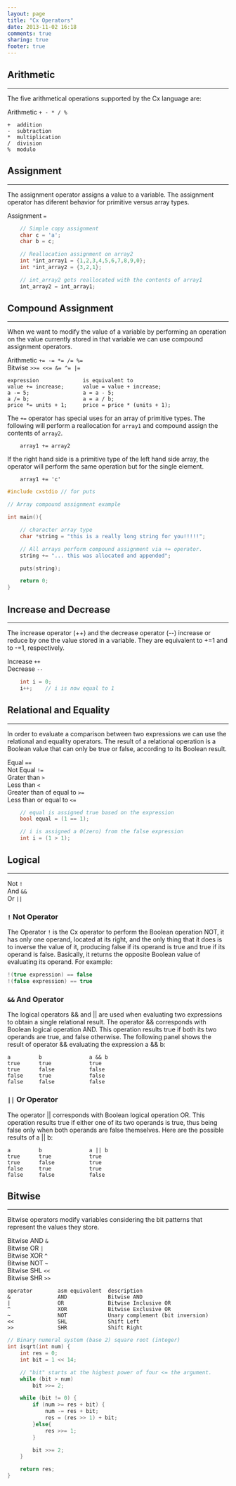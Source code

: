 ```yaml
---
layout: page
title: "Cx Operators"
date: 2013-11-02 16:18
comments: true
sharing: true
footer: true
---
```

## Arithmetic
--------------------------------------
The five arithmetical operations supported by the Cx language are:<br>

Arithmetic `+ - * / %`

	+  addition
	-  subtraction
 	*  multiplication
	/  division
	%  modulo

## Assignment
--------------------------------------
The assignment operator assigns a value to a variable. The assignment operator
has diferent behavior for primitive versus array types.

Assignment `=`

``` cpp
	// Simple copy assignment
	char c = 'a';
	char b = c;

	// Reallocation assignment on array2
	int *int_array1 = {1,2,3,4,5,6,7,8,9,0};
	int *int_array2 = {3,2,1};

	// int_array2 gets reallocated with the contents of array1
	int_array2 = int_array1;
```

## Compound Assignment
--------------------------------------
When we want to modify the value of a variable by performing an operation on the
value currently stored in that variable we can use compound assignment
operators.<br>

Arithmetic 	`+= -= *= /= %=`<br>
Bitwise 	`>>= <<= &= ^= |=`

	expression              is equivalent to
	value += increase;      value = value + increase;
	a -= 5;                 a = a - 5;
	a /= b;                 a = a / b;
 	price *= units + 1;     price = price * (units + 1);

The `+=` operator has special uses for an array of primitive types. The following will perform
a reallocation for `array1` and compound assign the contents of `array2`.

        array1 += array2

If the right hand side is a primitive type of the left hand side array, the operator
will perform the same operation but for the single element.

        array1 += 'c'

``` cpp Compound Assignment Example
#include cxstdio // for puts

// Array compound assignment example

int main(){

	// character array type
	char *string = "this is a really long string for you!!!!!";

	// All arrays perform compound assignment via += operator.
	string += "... this was allocated and appended";

	puts(string);

	return 0;
}

```

## Increase and Decrease
--------------------------------------
The increase operator (++) and the decrease operator (--) increase or
reduce by one the value stored in a variable. They are equivalent
to +=1 and to -=1, respectively.<br>

Increase `++`<br>
Decrease `--`

``` cpp
	int i = 0;
	i++;	// i is now equal to 1
```

## Relational and Equality
--------------------------------------
In order to evaluate a comparison between two expressions we can use the
relational and equality operators. The result of a relational operation is a
Boolean value that can only be true or false, according to its Boolean result.<br>

Equal `==`<br>
Not Equal `!=`<br>
Grater than `>`<br>
Less than `<`<br>
Greater than of equal to `>=`<br>
Less than or equal to `<=`<br>

``` cpp
	// equal is assigned true based on the expression
	bool equal = (1 == 1);

	// i is assigned a 0(zero) from the false expression
	int i = (1 > 1);
```

## Logical
--------------------------------------

Not `!`<br>
And `&&`<br>
Or `||`

### `!` Not Operator
The Operator `!` is the Cx operator to perform the Boolean operation NOT, it has only one operand, located at its right, and the only thing that it does is to inverse the value of it, producing false if its operand is true and true if its operand is false. Basically, it returns the opposite Boolean value of evaluating its operand. For example:

``` cpp
!(true expression) == false
!(false expression) == true
```

### `&&` And Operator
The logical operators && and || are used when evaluating two expressions to obtain a single relational result. The operator && corresponds with Boolean logical operation AND. This operation results true if both its two operands are true, and false otherwise. The following panel shows the result of operator && evaluating the expression a && b:

```
a         b               a && b
true      true            true
true      false           false
false     true            false
false     false           false
```

### `||` Or Operator
The operator || corresponds with Boolean logical operation OR. This operation results true if either one of its two operands is true, thus being false only when both operands are false themselves. Here are the possible results of a || b:

```
a         b               a || b
true      true            true
true      false           true
false     true            true
false     false           false
```

## Bitwise
--------------------------------------
Bitwise operators modify variables considering the bit patterns that represent the values they store.

Bitwise AND `&`<br>
Bitwise OR `|`<br>
Bitwise XOR `^`<br>
Bitwise NOT `~`<br>
Bitwise SHL `<<`<br>
Bitwise SHR `>>`

	operator        asm equivalent	description
	&               AND             Bitwise AND
	|               OR              Bitwise Inclusive OR
	^               XOR             Bitwise Exclusive OR
	~               NOT             Unary complement (bit inversion)
	<<              SHL             Shift Left
	>>              SHR             Shift Right

``` cpp Bitwise Operator Example
// Binary numeral system (base 2) square root (integer)
int isqrt(int num) {
    int res = 0;
    int bit = 1 << 14;

    // "bit" starts at the highest power of four <= the argument.
    while (bit > num)
        bit >>= 2;

    while (bit != 0) {
        if (num >= res + bit) {
            num -= res + bit;
            res = (res >> 1) + bit;
        }else{
            res >>= 1;
        }

        bit >>= 2;
    }

    return res;
}
```